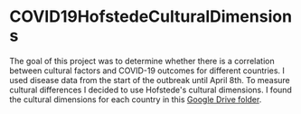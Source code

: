 # COVID19HofstedeCulturalDimensions

The goal of this project was to determine whether there is a correlation between cultural factors and COVID-19 outcomes for different countries. I used disease data from the start of the outbreak until April 8th. To measure cultural differences I decided to use Hofstede's cultural dimensions. I found the cultural dimensions for each country in this [Google Drive folder](https://drive.google.com/drive/folders/1zivMjUT7tleuIA-hGn96PG5J7sm2jdGF).